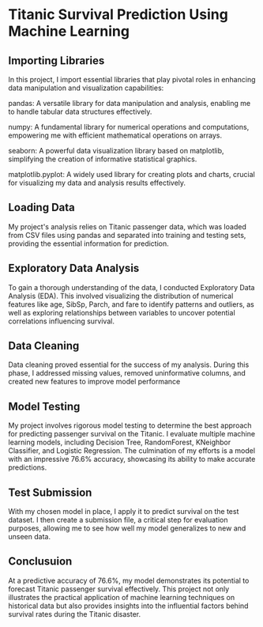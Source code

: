 # Titanic Survival Prediction Using Machine Learning
## Importing Libraries
In this project, I import essential libraries that play pivotal roles in enhancing data manipulation and visualization capabilities:

pandas: A versatile library for data manipulation and analysis, enabling me to handle tabular data structures effectively.

numpy: A fundamental library for numerical operations and computations, empowering me with efficient mathematical operations on arrays.

seaborn: A powerful data visualization library based on matplotlib, simplifying the creation of informative statistical graphics.

matplotlib.pyplot: A widely used library for creating plots and charts, crucial for visualizing my data and analysis results effectively.

## Loading Data
My project's analysis relies on Titanic passenger data, which was loaded from CSV files using pandas and separated into training and testing sets, 
providing the essential information for prediction.

## Exploratory Data Analysis
To gain a thorough understanding of the data, I conducted Exploratory Data Analysis (EDA). This involved visualizing the distribution of numerical features 
like age, SibSp, Parch, and fare to identify patterns and outliers, as well as exploring relationships between variables to uncover potential correlations
influencing survival.

## Data Cleaning
Data cleaning proved essential for the success of my analysis. During this phase, I addressed missing values, removed uninformative columns, and created new 
features to improve model performance

## Model Testing
My project involves rigorous model testing to determine the best approach for predicting passenger survival on the Titanic. I evaluate multiple machine learning models,
including Decision Tree, RandomForest, KNeighbor Classifier, and Logistic Regression. The culmination of my efforts is a model with an impressive 76.6% accuracy, 
showcasing its ability to make accurate predictions.

## Test Submission
With my chosen model in place, I apply it to predict survival on the test dataset. I then create a submission file, a critical step for evaluation purposes, allowing me to 
see how well my model generalizes to new and unseen data.

## Conclusuion
At a predictive accuracy of 76.6%, my model demonstrates its potential to forecast Titanic passenger survival effectively. This project not only illustrates the practical
application of machine learning techniques on historical data but also provides insights into the influential factors behind survival rates during the Titanic disaster.
